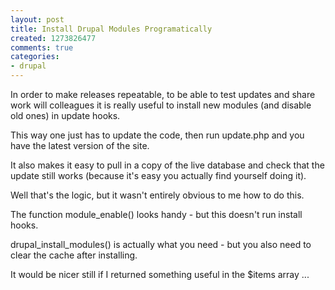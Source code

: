 ```yaml
---
layout: post
title: Install Drupal Modules Programatically
created: 1273826477
comments: true
categories:
- drupal
---
```

In order to make releases repeatable, to be able to test updates and share work will colleagues it is really useful to install new modules (and disable old ones) in update hooks.

This way one just has to update the code, then run update.php and you have the latest version of the site.

It also makes it easy to pull in a copy of the live database and check that the update still works (because it's easy you actually find yourself doing it).

Well that's the logic, but it wasn't entirely obvious to me how to do this. 

The function module_enable() looks handy - but this doesn't run install hooks.

drupal_install_modules() is actually what you need - but you also need to clear the cache after installing.

<?php

function mymodule_update_6103(){
	$items = array();
	drupal_install_modules(array( 'path_redirect', 'tagadelic'));
	module_disable(array('oldmodule'));
	drupal_flush_all_caches();
	return $items;
}

?>

It would be nicer still if I returned something useful in the $items array ...
